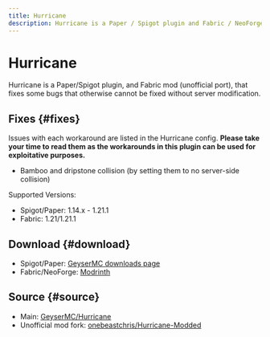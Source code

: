 ```yaml
---
title: Hurricane
description: Hurricane is a Paper / Spigot plugin and Fabric / NeoForge mod that fixes some bugs that otherwise cannot be fixed without server-side modification.
---
```


# Hurricane

Hurricane is a Paper/Spigot plugin, and Fabric mod (unofficial port), that fixes some bugs that otherwise cannot be fixed without server modification. 

## Fixes {#fixes}
Issues with each workaround are listed in the Hurricane config. **Please take your time to read them as the workarounds in this plugin can be used for exploitative purposes.**

- Bamboo and dripstone collision (by setting them to no server-side collision)

Supported Versions:
- Spigot/Paper: 1.14.x - 1.21.1
- Fabric: 1.21/1.21.1

## Download {#download}
- Spigot/Paper: [GeyserMC downloads page](/download?project=other-projects&hurricane=expanded)
- Fabric/NeoForge: [Modrinth](https://modrinth.com/mod/hurricane/versions)

## Source {#source}
- Main: [GeyserMC/Hurricane](https://github.com/GeyserMC/Hurricane)
- Unofficial mod fork: [onebeastchris/Hurricane-Modded](https://github.com/onebeastchris/Hurricane-Modded)